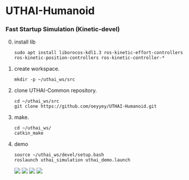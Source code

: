 # UTHAI-Humanoid

### Fast Startup Simulation (Kinetic-devel)

0. install lib
    ```
    sudo apt install liborocos-kdl1.3 ros-kinetic-effort-controllers ros-kinetic-position-controllers ros-kinetic-controller-*
    ```
1. create workspace.
    ```
    mkdir -p ~/uthai_ws/src
    ```
1. clone UTHAI-Common repository.
    ```
    cd ~/uthai_ws/src
    git clone https://github.com/oeyyey/UTHAI-Humanoid.git
    ```
2. make.
    ```
    cd ~/uthai_ws/
    catkin_make
    ```
3. demo
    ```
    source ~/uthai_ws/devel/setup.bash
    roslaunch uthai_simulation uthai_demo.launch
    ```    
    ![](https://github.com/oeyyey/UTHAI-Humanoid/blob/master/Tutorial/one.png?raw=true)
    ![](https://github.com/oeyyey/UTHAI-Humanoid/blob/master/Tutorial/two.png?raw=true)
    ![](https://github.com/oeyyey/UTHAI-Humanoid/blob/master/Tutorial/three.png?raw=true)
    ![](https://github.com/oeyyey/UTHAI-Humanoid/blob/master/Tutorial/four.png?raw=true)


    

